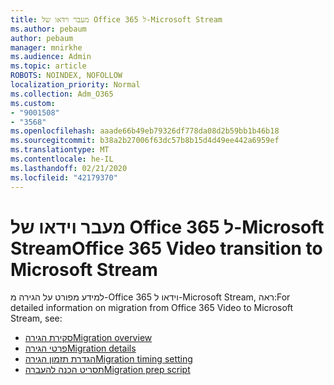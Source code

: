 ```yaml
---
title: מעבר וידאו של Office 365 ל-Microsoft Stream
ms.author: pebaum
author: pebaum
manager: mnirkhe
ms.audience: Admin
ms.topic: article
ROBOTS: NOINDEX, NOFOLLOW
localization_priority: Normal
ms.collection: Adm_O365
ms.custom:
- "9001508"
- "3568"
ms.openlocfilehash: aaade66b49eb79326df778da08d2b59bb1b46b18
ms.sourcegitcommit: b38a2b27006f63dc57b8b15d4d49ee442a6959ef
ms.translationtype: MT
ms.contentlocale: he-IL
ms.lasthandoff: 02/21/2020
ms.locfileid: "42179370"
---
```

# <a name="office-365-video-transition-to-microsoft-stream"></a><span data-ttu-id="fbb81-102">מעבר וידאו של Office 365 ל-Microsoft Stream</span><span class="sxs-lookup"><span data-stu-id="fbb81-102">Office 365 Video transition to Microsoft Stream</span></span>

<span data-ttu-id="fbb81-103">למידע מפורט על הגירה מ-Office 365 וידאו ל-Microsoft Stream, ראה:</span><span class="sxs-lookup"><span data-stu-id="fbb81-103">For detailed information on migration from Office 365 Video to Microsoft Stream, see:</span></span>

- [<span data-ttu-id="fbb81-104">סקירת הגירה</span><span class="sxs-lookup"><span data-stu-id="fbb81-104">Migration overview</span></span>](https://docs.microsoft.com/en-us/stream/migrate-from-office-365)
- [<span data-ttu-id="fbb81-105">פרטי הגירה</span><span class="sxs-lookup"><span data-stu-id="fbb81-105">Migration details</span></span>](https://docs.microsoft.com/en-us/stream/migration-experience)
- [<span data-ttu-id="fbb81-106">הגדרת תזמון הגירה</span><span class="sxs-lookup"><span data-stu-id="fbb81-106">Migration timing setting</span></span>](https://docs.microsoft.com/en-us/stream/migration-o365video-timing-setting)
- [<span data-ttu-id="fbb81-107">תסריט הכנה להעברה</span><span class="sxs-lookup"><span data-stu-id="fbb81-107">Migration prep script</span></span>](https://docs.microsoft.com/en-us/stream/migration-o365video-prep)
